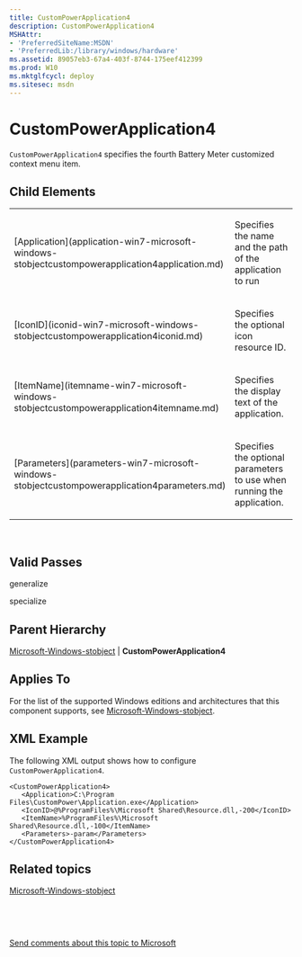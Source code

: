 ```yaml
---
title: CustomPowerApplication4
description: CustomPowerApplication4
MSHAttr:
- 'PreferredSiteName:MSDN'
- 'PreferredLib:/library/windows/hardware'
ms.assetid: 89057eb3-67a4-403f-8744-175eef412399
ms.prod: W10
ms.mktglfcycl: deploy
ms.sitesec: msdn
---
```


# CustomPowerApplication4


`CustomPowerApplication4` specifies the fourth Battery Meter customized context menu item.

## Child Elements


<table>
<colgroup>
<col width="50%" />
<col width="50%" />
</colgroup>
<tbody>
<tr class="odd">
<td><p>[Application](application-win7-microsoft-windows-stobjectcustompowerapplication4application.md)</p></td>
<td><p>Specifies the name and the path of the application to run</p></td>
</tr>
<tr class="even">
<td><p>[IconID](iconid-win7-microsoft-windows-stobjectcustompowerapplication4iconid.md)</p></td>
<td><p>Specifies the optional icon resource ID.</p></td>
</tr>
<tr class="odd">
<td><p>[ItemName](itemname-win7-microsoft-windows-stobjectcustompowerapplication4itemname.md)</p></td>
<td><p>Specifies the display text of the application.</p></td>
</tr>
<tr class="even">
<td><p>[Parameters](parameters-win7-microsoft-windows-stobjectcustompowerapplication4parameters.md)</p></td>
<td><p>Specifies the optional parameters to use when running the application.</p></td>
</tr>
</tbody>
</table>

 

## Valid Passes


generalize

specialize

## Parent Hierarchy


[Microsoft-Windows-stobject](microsoft-windows-stobject-win7-microsoft-windows-stobject.md) | **CustomPowerApplication4**

## Applies To


For the list of the supported Windows editions and architectures that this component supports, see [Microsoft-Windows-stobject](microsoft-windows-stobject-win7-microsoft-windows-stobject.md).

## XML Example


The following XML output shows how to configure `CustomPowerApplication4`.

``` syntax
<CustomPowerApplication4>
   <Application>C:\Program Files\CustomPower\Application.exe</Application> 
   <IconID>@%ProgramFiles%\Microsoft Shared\Resource.dll,-200</IconID> 
   <ItemName>%ProgramFiles%\Microsoft Shared\Resource.dll,-100</ItemName> 
   <Parameters>-param</Parameters> 
</CustomPowerApplication4>
```

## Related topics


[Microsoft-Windows-stobject](microsoft-windows-stobject-win7-microsoft-windows-stobject.md)

 

 

[Send comments about this topic to Microsoft](mailto:wsddocfb@microsoft.com?subject=Documentation%20feedback%20%5Bp_unattend\p_unattend%5D:%20CustomPowerApplication4%20%20RELEASE:%20%2810/3/2016%29&body=%0A%0APRIVACY%20STATEMENT%0A%0AWe%20use%20your%20feedback%20to%20improve%20the%20documentation.%20We%20don't%20use%20your%20email%20address%20for%20any%20other%20purpose,%20and%20we'll%20remove%20your%20email%20address%20from%20our%20system%20after%20the%20issue%20that%20you're%20reporting%20is%20fixed.%20While%20we're%20working%20to%20fix%20this%20issue,%20we%20might%20send%20you%20an%20email%20message%20to%20ask%20for%20more%20info.%20Later,%20we%20might%20also%20send%20you%20an%20email%20message%20to%20let%20you%20know%20that%20we've%20addressed%20your%20feedback.%0A%0AFor%20more%20info%20about%20Microsoft's%20privacy%20policy,%20see%20http://privacy.microsoft.com/default.aspx. "Send comments about this topic to Microsoft")





